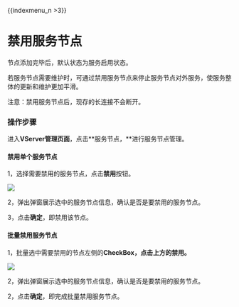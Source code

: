{{indexmenu_n >3}}

# 禁用服务节点

节点添加完毕后，默认状态为服务启用状态。

若服务节点需要维护时，可通过禁用服务节点来停止服务节点对外服务，使服务整体的更新和维护更加平滑。

注意：禁用服务节点后，现存的长连接不会断开。

### 操作步骤

进入**VServer管理页面**，点击**服务节点，**进行服务节点管理。

#### 禁用单个服务节点

1，选择需要禁用的服务节点，点击**禁用**按钮。

![](../../../.gitbook/assets/image.png)

2，弹出弹窗展示选中的服务节点信息，确认是否是要禁用的服务节点。

3，点击**确定**，即禁用该节点。

#### 批量禁用服务节点

1，批量选中需要禁用的节点左侧的**CheckBox，**点击上方的**禁用。**

![](../../../.gitbook/assets/image%20%2812%29.png)

2，弹出弹窗展示选中的服务节点信息，确认是否是要禁用的服务节点。

2，点击**确定**，即完成批量禁用服务节点。

